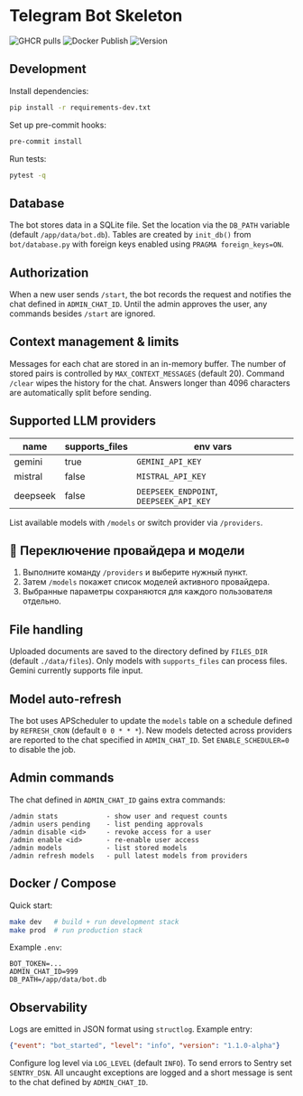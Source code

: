 # Telegram Bot Skeleton

![GHCR pulls](https://img.shields.io/badge/ghcr-pulls-blue)
![Docker Publish](https://github.com/myorg/tgbot/actions/workflows/ci.yml/badge.svg)
![Version](https://img.shields.io/badge/version-1.1.0--alpha-green)

## Development

Install dependencies:

```bash
pip install -r requirements-dev.txt
```

Set up pre-commit hooks:

```bash
pre-commit install
```

Run tests:

```bash
pytest -q
```

## Database

The bot stores data in a SQLite file. Set the location via the `DB_PATH` variable
(default `/app/data/bot.db`). Tables are created by `init_db()` from
`bot/database.py` with foreign keys enabled using `PRAGMA foreign_keys=ON`.

## Authorization

When a new user sends `/start`, the bot records the request and notifies the chat defined in `ADMIN_CHAT_ID`. Until the admin approves the user, any commands besides `/start` are ignored.

## Context management & limits

Messages for each chat are stored in an in-memory buffer. The number of stored pairs is controlled by `MAX_CONTEXT_MESSAGES` (default 20). Command `/clear` wipes the history for the chat. Answers longer than 4096 characters are automatically split before sending.

## Supported LLM providers

| name    | supports_files | env vars                             |
|---------|---------------|--------------------------------------|
| gemini  | true          | `GEMINI_API_KEY` |
| mistral | false         | `MISTRAL_API_KEY` |
| deepseek | false         | `DEEPSEEK_ENDPOINT`, `DEEPSEEK_API_KEY` |

List available models with `/models` or switch provider via `/providers`.

## 🔄 Переключение провайдера и модели

1. Выполните команду `/providers` и выберите нужный пункт.
2. Затем `/models` покажет список моделей активного провайдера.
3. Выбранные параметры сохраняются для каждого пользователя отдельно.

## File handling

Uploaded documents are saved to the directory defined by `FILES_DIR` (default
`./data/files`). Only models with ``supports_files`` can process files. Gemini
currently supports file input.

## Model auto-refresh

The bot uses APScheduler to update the `models` table on a schedule defined by
`REFRESH_CRON` (default `0 0 * * *`). New models detected across providers are
reported to the chat specified in `ADMIN_CHAT_ID`. Set `ENABLE_SCHEDULER=0` to
disable the job.

## Admin commands

The chat defined in `ADMIN_CHAT_ID` gains extra commands:

```
/admin stats            - show user and request counts
/admin users pending    - list pending approvals
/admin disable <id>     - revoke access for a user
/admin enable <id>      - re-enable user access
/admin models           - list stored models
/admin refresh models   - pull latest models from providers
```

## Docker / Compose

Quick start:

```bash
make dev   # build + run development stack
make prod  # run production stack
```
Example `.env`:
```env
BOT_TOKEN=...
ADMIN_CHAT_ID=999
DB_PATH=/app/data/bot.db
```

## Observability

Logs are emitted in JSON format using `structlog`. Example entry:

```json
{"event": "bot_started", "level": "info", "version": "1.1.0-alpha"}
```

Configure log level via `LOG_LEVEL` (default `INFO`). To send errors to Sentry
set `SENTRY_DSN`. All uncaught exceptions are logged and a short message is sent
to the chat defined by `ADMIN_CHAT_ID`.
